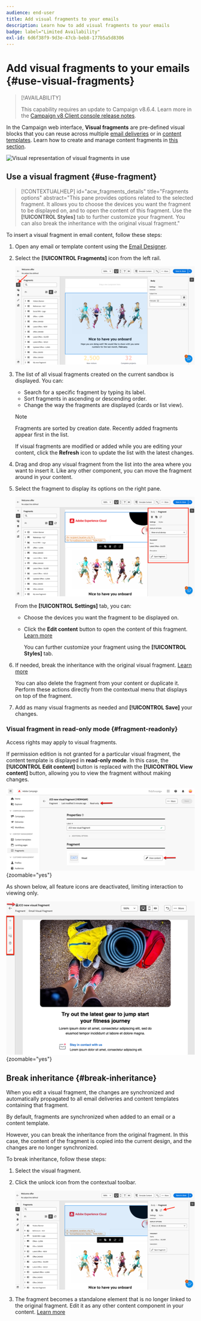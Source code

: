 ```yaml
---
audience: end-user
title: Add visual fragments to your emails
description: Learn how to add visual fragments to your emails
badge: label="Limited Availability"
exl-id: 6d6f38f9-9d3e-47cb-beb8-177b5a5d8306
---
```

# Add visual fragments to your emails {#use-visual-fragments}

>[!AVAILABILITY]
>
>This capability requires an update to Campaign v8.6.4. Learn more in the [Campaign v8 Client console release notes](https://experienceleague.adobe.com/en/docs/campaign/campaign-v8/releases/release-notes).

In the Campaign web interface, **Visual fragments** are pre-defined visual blocks that you can reuse across multiple [email deliveries](../email/get-started-email-designer.md) or in [content templates](../content/use-email-templates.md). Learn how to create and manage content fragments in [this section](fragments.md).

![Visual representation of visual fragments in use](assets/do-not-localize/fragments.gif)

## Use a visual fragment {#use-fragment}

>[!CONTEXTUALHELP]
>id="acw_fragments_details"
>title="Fragments options"
>abstract="This pane provides options related to the selected fragment. It allows you to choose the devices you want the fragment to be displayed on, and to open the content of this fragment. Use the **[!UICONTROL Styles]** tab to further customize your fragment. You can also break the inheritance with the original visual fragment."
<!-- pas vu dans l'UI-->

To insert a visual fragment in email content, follow these steps:

1. Open any email or template content using the [Email Designer](../email/get-started-email-designer.md).

1. Select the **[!UICONTROL Fragments]** icon from the left rail.

    ![Screenshot showing the Fragments icon in the Email Designer interface](assets/fragments-in-designer.png)

1. The list of all visual fragments created on the current sandbox is displayed. You can:

    * Search for a specific fragment by typing its label.
    * Sort fragments in ascending or descending order.
    * Change the way the fragments are displayed (cards or list view).

    >[!NOTE]
    >
    >Fragments are sorted by creation date. Recently added fragments appear first in the list.

    If visual fragments are modified or added while you are editing your content, click the **Refresh** icon to update the list with the latest changes.

1. Drag and drop any visual fragment from the list into the area where you want to insert it. Like any other component, you can move the fragment around in your content.

1. Select the fragment to display its options on the right pane.

    ![Screenshot showing the fragment options in the right pane](assets/fragment-right-pane.png)

    From the **[!UICONTROL Settings]** tab, you can:

    * Choose the devices you want the fragment to be displayed on.
    * Click the **Edit content** button to open the content of this fragment. [Learn more](../content/fragments.md#edit-fragments)
        
        You can further customize your fragment using the **[!UICONTROL Styles]** tab.

1. If needed, break the inheritance with the original visual fragment. [Learn more](#break-inheritance) 
    
    You can also delete the fragment from your content or duplicate it. Perform these actions directly from the contextual menu that displays on top of the fragment.

1. Add as many visual fragments as needed and **[!UICONTROL Save]** your changes.

### Visual fragment in read-only mode {#fragment-readonly}

Access rights may apply to visual fragments.

If permission edition is not granted for a particular visual fragment, the content template is displayed in **read-only mode**. In this case, the **[!UICONTROL Edit content]** button is replaced with the **[!UICONTROL View content]** button, allowing you to view the fragment without making changes.

![Screenshot showing a visual fragment in read-only mode](assets/fragment-readonly.png){zoomable="yes"}

As shown below, all feature icons are deactivated, limiting interaction to viewing only.

![Screenshot showing deactivated feature icons in read-only mode](assets/fragment-readonly-view.png){zoomable="yes"}

## Break inheritance {#break-inheritance}

When you edit a visual fragment, the changes are synchronized and automatically propagated to all email deliveries and content templates containing that fragment.

By default, fragments are synchronized when added to an email or a content template.

However, you can break the inheritance from the original fragment. In this case, the content of the fragment is copied into the current design, and the changes are no longer synchronized.

To break inheritance, follow these steps:

1. Select the visual fragment.

1. Click the unlock icon from the contextual toolbar.

    ![Screenshot showing the unlock icon to break inheritance](assets/fragment-break-inheritance.png)

1. The fragment becomes a standalone element that is no longer linked to the original fragment. Edit it as any other content component in your content. [Learn more](../email/content-components.md)